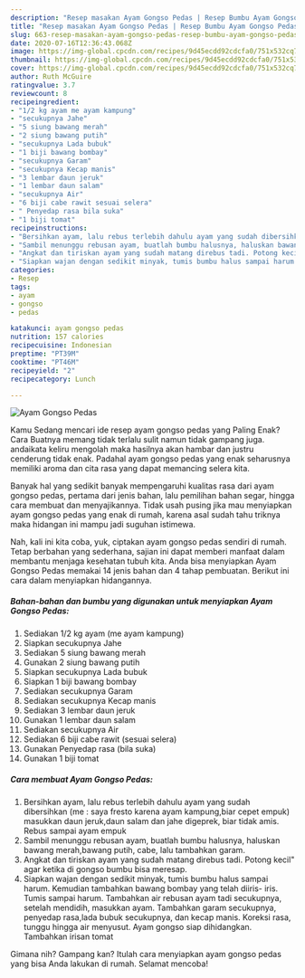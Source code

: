 ```yaml
---
description: "Resep masakan Ayam Gongso Pedas | Resep Bumbu Ayam Gongso Pedas Yang Bikin Ngiler"
title: "Resep masakan Ayam Gongso Pedas | Resep Bumbu Ayam Gongso Pedas Yang Bikin Ngiler"
slug: 663-resep-masakan-ayam-gongso-pedas-resep-bumbu-ayam-gongso-pedas-yang-bikin-ngiler
date: 2020-07-16T12:36:43.068Z
image: https://img-global.cpcdn.com/recipes/9d45ecdd92cdcfa0/751x532cq70/ayam-gongso-pedas-foto-resep-utama.jpg
thumbnail: https://img-global.cpcdn.com/recipes/9d45ecdd92cdcfa0/751x532cq70/ayam-gongso-pedas-foto-resep-utama.jpg
cover: https://img-global.cpcdn.com/recipes/9d45ecdd92cdcfa0/751x532cq70/ayam-gongso-pedas-foto-resep-utama.jpg
author: Ruth McGuire
ratingvalue: 3.7
reviewcount: 8
recipeingredient:
- "1/2 kg ayam me ayam kampung"
- "secukupnya Jahe"
- "5 siung bawang merah"
- "2 siung bawang putih"
- "secukupnya Lada bubuk"
- "1 biji bawang bombay"
- "secukupnya Garam"
- "secukupnya Kecap manis"
- "3 lembar daun jeruk"
- "1 lembar daun salam"
- "secukupnya Air"
- "6 biji cabe rawit sesuai selera"
- " Penyedap rasa bila suka"
- "1 biji tomat"
recipeinstructions:
- "Bersihkan ayam, lalu rebus terlebih dahulu ayam yang sudah dibersihkan (me : saya fresto karena ayam kampung,biar cepet empuk) masukkan daun jeruk,daun salam dan jahe digeprek, biar tidak amis. Rebus sampai ayam empuk"
- "Sambil menunggu rebusan ayam, buatlah bumbu halusnya, haluskan bawang merah,bawang putih, cabe, lalu tambahkan garam."
- "Angkat dan tiriskan ayam yang sudah matang direbus tadi. Potong kecil&#34; agar ketika di gongso bumbu bisa meresap."
- "Siapkan wajan dengan sedikit minyak, tumis bumbu halus sampai harum. Kemudian tambahkan bawang bombay yang telah diiris- iris. Tumis sampai harum. Tambahkan air rebusan ayam tadi secukupnya, setelah mendidih, masukkan ayam. Tambahkan garam secukupnya, penyedap rasa,lada bubuk secukupnya, dan kecap manis. Koreksi rasa, tunggu hingga air menyusut. Ayam gongso siap dihidangkan. Tambahkan irisan tomat"
categories:
- Resep
tags:
- ayam
- gongso
- pedas

katakunci: ayam gongso pedas 
nutrition: 157 calories
recipecuisine: Indonesian
preptime: "PT39M"
cooktime: "PT46M"
recipeyield: "2"
recipecategory: Lunch

---
```



![Ayam Gongso Pedas](https://img-global.cpcdn.com/recipes/9d45ecdd92cdcfa0/751x532cq70/ayam-gongso-pedas-foto-resep-utama.jpg)

Kamu Sedang mencari ide resep ayam gongso pedas yang Paling Enak? Cara Buatnya memang tidak terlalu sulit namun tidak gampang juga. andaikata keliru mengolah maka hasilnya akan hambar dan justru cenderung tidak enak. Padahal ayam gongso pedas yang enak seharusnya memiliki aroma dan cita rasa yang dapat memancing selera kita.

Banyak hal yang sedikit banyak mempengaruhi kualitas rasa dari ayam gongso pedas, pertama dari jenis bahan, lalu pemilihan bahan segar, hingga cara membuat dan menyajikannya. Tidak usah pusing jika mau menyiapkan ayam gongso pedas yang enak di rumah, karena asal sudah tahu triknya maka hidangan ini mampu jadi suguhan istimewa.




Nah, kali ini kita coba, yuk, ciptakan ayam gongso pedas sendiri di rumah. Tetap berbahan yang sederhana, sajian ini dapat memberi manfaat dalam membantu menjaga kesehatan tubuh kita. Anda bisa menyiapkan Ayam Gongso Pedas memakai 14 jenis bahan dan 4 tahap pembuatan. Berikut ini cara dalam menyiapkan hidangannya.

<!--inarticleads1-->

##### Bahan-bahan dan bumbu yang digunakan untuk menyiapkan Ayam Gongso Pedas:

1. Sediakan 1/2 kg ayam (me ayam kampung)
1. Siapkan secukupnya Jahe
1. Sediakan 5 siung bawang merah
1. Gunakan 2 siung bawang putih
1. Siapkan secukupnya Lada bubuk
1. Siapkan 1 biji bawang bombay
1. Sediakan secukupnya Garam
1. Sediakan secukupnya Kecap manis
1. Sediakan 3 lembar daun jeruk
1. Gunakan 1 lembar daun salam
1. Sediakan secukupnya Air
1. Sediakan 6 biji cabe rawit (sesuai selera)
1. Gunakan  Penyedap rasa (bila suka)
1. Gunakan 1 biji tomat




<!--inarticleads2-->

##### Cara membuat Ayam Gongso Pedas:

1. Bersihkan ayam, lalu rebus terlebih dahulu ayam yang sudah dibersihkan (me : saya fresto karena ayam kampung,biar cepet empuk) masukkan daun jeruk,daun salam dan jahe digeprek, biar tidak amis. Rebus sampai ayam empuk
1. Sambil menunggu rebusan ayam, buatlah bumbu halusnya, haluskan bawang merah,bawang putih, cabe, lalu tambahkan garam.
1. Angkat dan tiriskan ayam yang sudah matang direbus tadi. Potong kecil&#34; agar ketika di gongso bumbu bisa meresap.
1. Siapkan wajan dengan sedikit minyak, tumis bumbu halus sampai harum. Kemudian tambahkan bawang bombay yang telah diiris- iris. Tumis sampai harum. Tambahkan air rebusan ayam tadi secukupnya, setelah mendidih, masukkan ayam. Tambahkan garam secukupnya, penyedap rasa,lada bubuk secukupnya, dan kecap manis. Koreksi rasa, tunggu hingga air menyusut. Ayam gongso siap dihidangkan. Tambahkan irisan tomat




Gimana nih? Gampang kan? Itulah cara menyiapkan ayam gongso pedas yang bisa Anda lakukan di rumah. Selamat mencoba!
